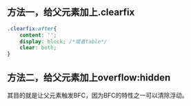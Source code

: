 ## 方法一，给父元素加上.clearfix
```css
.clearfix:after{
	content: '';
	display: block; /*或者table*/
	clear: both;
}
```

## 方法二，给父元素加上overflow:hidden
其目的就是让父元素触发BFC，因为BFC的特性之一可以清除浮动。